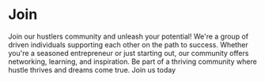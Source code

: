 # Join
Join our hustlers community and unleash your potential! We're a group of driven individuals supporting each other on the path to success. Whether you're a seasoned entrepreneur or just starting out, our community offers networking, learning, and inspiration. Be part of a thriving community where hustle thrives and dreams come true. Join us today
